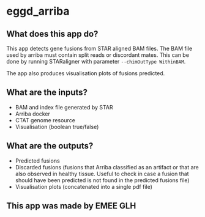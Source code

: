 # eggd_arriba

## What does this app do?

This app detects gene fusions from STAR aligned BAM files. The BAM file used by arriba must contain split reads or discordant mates. This can be done by running STARaligner with parameter `--chimOutType WithinBAM`.

The app also produces visualisation plots of fusions predicted.

## What are the inputs?
 - BAM and index file generated by STAR
 - Arriba docker
 - CTAT genome resource
 - Visualisation (boolean true/false)

## What are the outputs?
 - Predicted fusions
 - Discarded fusions (fusions that Arriba classified as an artifact or that are also observed in healthy tissue. Useful to check in case a fusion that should have been predicted is not found in the predicted fusions file)
 - Visualisation plots (concatenated into a single pdf file)

## This app was made by EMEE GLH
